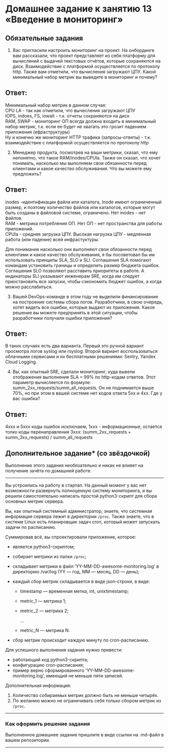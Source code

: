 # Домашнее задание к занятию 13 «Введение в мониторинг»

## Обязательные задания

1. Вас пригласили настроить мониторинг на проект. На онбординге вам рассказали, что проект представляет из себя платформу для вычислений с выдачей текстовых отчётов, которые сохраняются на диск. 
Взаимодействие с платформой осуществляется по протоколу http. Также вам отметили, что вычисления загружают ЦПУ. Какой минимальный набор метрик вы выведите в мониторинг и почему?

## Ответ:
Минимальный набор метрик в данном случае:   
CPU LA - так как отметили, что вычесления загружают ЦПУ   
IOPS, indoes, FS, iowait - т.к. отчеты сохраняются на диск   
RAM, SWAP - мониторинг ОП всегда должна входить в минимальный набор метрик, т.к. если ее будет не хватать это грозит падением приложения (ифраструктуры)   
Ну и конечно же мониторинг HTTP трафика (запросы-ответы) - т.к. взаимодействие с платформой осуществляется по протоколу http

2. Менеджер продукта, посмотрев на ваши метрики, сказал, что ему непонятно, что такое RAM/inodes/CPUla. Также он сказал, что хочет понимать, насколько мы выполняем свои обязанности перед клиентами и какое качество обслуживания. Что вы можете ему предложить?

## Ответ:
inodes -идентификации файла или каталога, Inode имеют ограниченный размер, и поэтому количество файлов или каталогов, которые могут быть созданы в файловой системе, ограничено. Нет inodes - нет файлов.   
RAM - метрика потребления ОП. Нет ОП - нет пространства для работы приложений.   
CPUla - средняя загрузка ЦПУ. Высокая нагрузка ЦПУ - медленная работа (или падение) всей инфрастуктуры.

Для понимания насколько они выполняют свои обязанности перед клиентами и какое качество обслуживания, я бы посоветовал бы им использовать принципы SLA, SLO и SLI. Соглашения SLA помогают командам установить границы и определить размер бюджета ошибок. Соглашения SLO позволяют расставить приоритеты в работе. А индикаторы SLI указывают инженерам SRE, когда им следует приостановить все запуски, чтобы сэкономить бюджет ошибок, а когда можно расслабиться.  

3. Вашей DevOps-команде в этом году не выделили финансирование на построение системы сбора логов. Разработчики, в свою очередь, хотят видеть все ошибки, которые выдают их приложения. Какое решение вы можете предпринять в этой ситуации, чтобы разработчики получали ошибки приложения?

## Ответ:
В таких случаях есть два варианта. Первый это ручной вариант просмотра логов syslog или rsyslog. Второй вариант воспользоваться облачными сервисами и их бесплатными решениями: Sentry, Yandex Cloud Logging.

4. Вы, как опытный SRE, сделали мониторинг, куда вывели отображения выполнения SLA = 99% по http-кодам ответов. 
Этот параметр вычисляется по формуле: summ_2xx_requests/summ_all_requests. Он не поднимается выше 70%, но при этом в вашей системе нет кодов ответа 5xx и 4xx. Где у вас ошибка?

## Ответ:
4xxx и 5xxx коды ошибок исключаем, 1xxx - информационные, остается толко коды перенаправления 3xxx:
(summ_2xx_requests + summ_3xx_requests) / summ_all_requests

## Дополнительное задание* (со звёздочкой) 

Выполнение этого задания необязательно и никак не влияет на получение зачёта по домашней работе.

_____

Вы устроились на работу в стартап. На данный момент у вас нет возможности развернуть полноценную систему 
мониторинга, и вы решили самостоятельно написать простой python3-скрипт для сбора основных метрик сервера. 

Вы, как опытный системный администратор, знаете, что системная информация сервера лежит в директории `/proc`. Также знаете, что в системе Linux есть  планировщик задач cron, который может запускать задачи по расписанию.

Суммировав всё, вы спроектировали приложение, которое:

- является python3-скриптом;
- собирает метрики из папки `/proc`;
- складывает метрики в файл 'YY-MM-DD-awesome-monitoring.log' в директорию /var/log 
(YY — год, MM — месяц, DD — день);
- каждый сбор метрик складывается в виде json-строки, в виде:
  + timestamp — временная метка, int, unixtimestamp;
  + metric_1 — метрика 1;
  + metric_2 — метрика 2;
  
     ...
     
  + metric_N — метрика N.
  
- сбор метрик происходит каждую минуту по cron-расписанию.

Для успешного выполнения задания нужно привести:

* работающий код python3-скрипта;
* конфигурацию cron-расписания;
* пример верно сформированного 'YY-MM-DD-awesome-monitoring.log', имеющий не меньше пяти записей.

Дополнительная информация:

1. Количество собираемых метрик должно быть не меньше четырёх.
1. По желанию можно не ограничивать себя только сбором метрик из `/proc`.

---

### Как оформить решение задания

Выполненное домашнее задание пришлите в виде ссылки на .md-файл в вашем репозитории.


---
